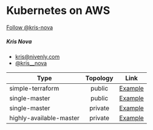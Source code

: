 # Kubernetes on AWS

<script async defer src="https://buttons.github.io/buttons.js"></script>
<a class="github-button" href="https://github.com/kris-nova" data-style="mega" data-count-href="/kris-nova/followers" data-count-api="/users/kris-nova#followers" data-count-aria-label="# followers on GitHub" aria-label="Follow @kris-nova on GitHub">Follow @kris-nova</a>

##### Kris Nova
 - [kris@nivenly.com](mailto:kris@nivenly.com)
 - [@kris__nova](https://twitter.com/Kris__Nova)


| Type                   | Topology      | Link                                         |                                           
| ---------------------- |:-------------:| -------------------------------------------- |
| simple-terraform       | public        | [Example](simple-terraform-public/README.md) |
| single-master          | public        | [Example](single-master-public/README.md)    |
| single-master          | private       | [Example](single-master-private/README.md)   |
| highly-available-master| private       | [Example](ha-master-private/README.md)       |
